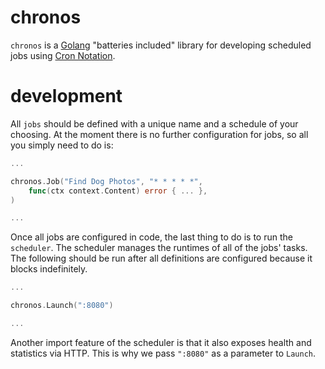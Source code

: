 # chronos

`chronos` is a [Golang](https://golang.org) "batteries included" library for
developing scheduled jobs using
[Cron Notation](https://en.wikipedia.org/wiki/Cron).

# development

All `jobs` should be defined with a unique name and a schedule of your
choosing. At the moment there is no further configuration for jobs, so
all you simply need to do is:

```go
...

chronos.Job("Find Dog Photos", "* * * * *", 
	func(ctx context.Content) error { ... },
)

...
```

Once all jobs are configured in code, the last thing to do is to run the
`scheduler`. The scheduler manages the runtimes of all of the jobs' tasks.
The following should be run after all definitions are configured because it
blocks indefinitely.

```go
...

chronos.Launch(":8080")

...
```

Another import feature of the scheduler is that it also exposes health and
statistics via HTTP. This is why we pass `":8080"` as a parameter to `Launch`.
